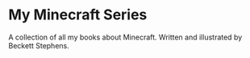 # My Minecraft Series

A collection of all my books about Minecraft. Written and illustrated by Beckett Stephens.